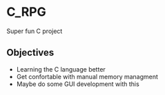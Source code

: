 # C_RPG

Super fun C project

## Objectives

- Learning the C language better
- Get confortable with manual memory managment
- Maybe do some GUI development with this
